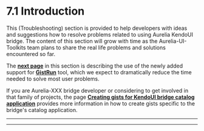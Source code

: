 # 7.1 Introduction


This (Troubleshooting) section is provided to help developers with ideas and suggestions how to resolve problems related to using Aurelia KendoUI bridge. The content of this section will grow with time as the Aurelia-UI-Toolkits team plans to share the real life problems and solutions encountered so far.

The **[next page](#/help/docs/troubleshooting/2._using_gists_and_gistrun)** in this section is describing the use of the newly added support for **[GistRun](https://gist.run/)** tool, which we expect to dramatically reduce the time needed to solve most user problems.

If you are Aurelia-XXX bridge developer or considering to get involved in that family of projects, the page **[Creating gists for KendoUI bridge catalog application](#/help/docs/notes_on_the_bridge/10._creating_gists_for_catalog_app)** provides more information in how to create gists specific to the bridge's catalog application.

***
***